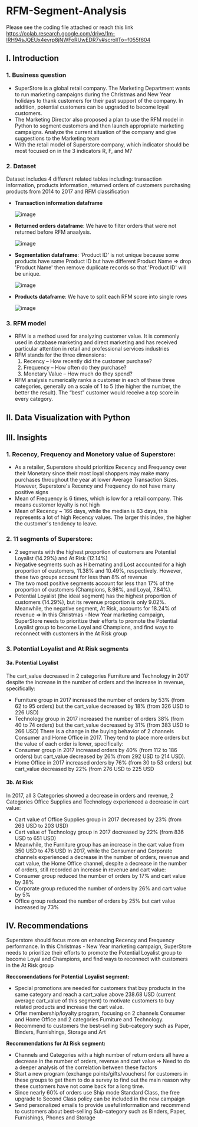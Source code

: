 # RFM-Segment-Analysis

Please see the coding file attached or reach this link 
https://colab.research.google.com/drive/1m-IRH94sJQEUx4evrp8jNWFoRUwEDR7v#scrollTo=f055f604


## I. Introduction
### 1. Business question
- SuperStore is a global retail company. The Marketing Department wants to run marketing campaigns during the Christmas and New Year holidays to thank customers for their past support of the company. In addition, potential customers can be upgraded to become loyal customers.
- The Marketing Director also proposed a plan to use the RFM model in Python to segment customers and then launch appropriate marketing campaigns. Analyze the current situation of the company and give suggestions to the Marketing team
- With the retail model of Superstore company, which indicator should be most focused on in the 3 indicators R, F, and M?
### 2. Dataset
Dataset includes 4 different related tables including: transaction information, products information, returned orders of customers purchasing products from 2014 to 2017 and RFM classification
- **Transaction information dataframe**

    ![image](https://github.com/thuhuongphan11/thuhuongphan11/assets/141643891/a0f64d63-de32-4b09-ad84-bfc81b167fe5)

- **Returned orders dataframe**: We have to filter orders that were not returned before RFM anaalysis.

    ![image](https://github.com/thuhuongphan11/thuhuongphan11/assets/141643891/18228495-7036-4b51-aa6c-bfc12d488658)

- **Segmentation dataframe**: 'Product ID' is not unique because some products have same Product ID but have different Product Name => drop 'Product Name' then remove duplicate records so that 'Product ID' will be unique.

    ![image](https://github.com/thuhuongphan11/thuhuongphan11/assets/141643891/61e92f32-9a77-43f3-a8c4-7afdcf803423)

- **Products dataframe**: We have to split each RFM score into single rows

    ![image](https://github.com/thuhuongphan11/thuhuongphan11/assets/141643891/e2293591-5b03-43d1-9674-b0cab8bc3a76)

### 3. RFM model
- RFM is a method used for analyzing customer value. It is commonly used in database marketing and direct marketing and has received particular attention in retail and professional services industries
- RFM stands for the three dimensions:
    1. Recency – How recently did the customer purchase?
    2. Frequency – How often do they purchase?
    3. Monetary Value – How much do they spend?
- RFM analysis numerically ranks a customer in each of these three categories, generally on a scale of 1 to 5 (the higher the number, the better the result). The “best” customer would receive a top score in every category.

## II. Data Visualization with Python


## III. Insights
### 1. Recency, Frequency and Monetory value of Superstore:
- As a retailer, Superstore should prioritize Recency and Frequency over their Monetary since their most loyal shoppers may make many purchases throughout the year at lower Average Transaction Sizes. However, Superstore's Recency and Frequency do not have many positive signs
- Mean of Frequency is 6 times, which is low for a retail company. This means customer loyalty is not high
- Mean of Recency ~ 166 days, while the median is 83 days, this represents a lot of high Recency values. The larger this index, the higher the customer's tendency to leave.
### 2. 11 segments of Superstore:
- 2 segments with the highest proportion of customers are Potential Loyalist (14.29%) and At Risk (12.14%)
- Negative segments such as Hibernating and Lost accounted for a high proportion of customers, 11.38% and 10.49%, respectively. However, these two groups account for less than 8% of revenue
- The two most positive segments account for less than 17% of the proportion of customers (Champions, 8.98%, and Loyal, 7.84%).
- Potential Loyalist (the ideal segment) has the highest proportion of customers (14.29%), but its revenue proportion is only 9.02%. Meanwhile, the negative segment, At Risk, accounts for 18.24% of revenue
=> In this Christmas - New Year marketing campaign, SuperStore needs to prioritize their efforts to promote the Potential Loyalist group to become Loyal and Champions, and find ways to reconnect with customers in the At Risk group
### 3. Potential Loyalist and At Risk segments
#### 3a. Potential Loyalist
The cart_value decreased in 2 categories Furniture and Technology in 2017 despite the increase in the number of orders and the increase in revenue, specifically:
- Furniture group in 2017 increased the number of orders by 53% (from 62 to 95 orders) but the cart_value decreased by 18% (from 326 USD to 226 USD)
- Technology group in 2017 increased the number of orders 38% (from 40 to 74 orders) but the cart_value decreased by 31% (from 383 USD to 266 USD)
There is a change in the buying behavior of 2 channels Consumer and Home Office in 2017. They tend to place more orders but the value of each order is lower, specifically:
- Consumer group in 2017 increased orders by 40% (from 112 to 186 orders) but cart_value decreased by 26% (from 292 USD to 214 USD).
- Home Office in 2017 increased orders by 76% (from 30 to 53 orders) but cart_value decreased by 22% (from 276 USD to 225 USD
#### 3b. At Risk
In 2017, all 3 Categories showed a decrease in orders and revenue, 2 Categories Office Supplies and Technology experienced a decrease in cart value:
- Cart value of Office Supplies group in 2017 decreased by 23% (from 263 USD to 203 USD)
- Cart value of Technology group in 2017 decreased by 22% (from 836 USD to 651 USD)
- Meanwhile, the Furniture group has an increase in the cart value from 350 USD to 476 USD
In 2017, while the Consumer and Corporate channels experienced a decrease in the number of orders, revenue and cart value, the Home Office channel, despite a decrease in the number of orders, still recorded an increase in revenue and cart value:
- Consumer group reduced the number of orders by 17% and cart value by 38%
- Corporate group reduced the number of orders by 26% and cart value by 5%
- Office group  reduced the number of orders by 25% but cart value increased by 73%

## IV. Recommendations
Superstore should focus more on enhancing Recency and Frequency performance.
In this Christmas - New Year marketing campaign, SuperStore needs to prioritize their efforts to promote the Potential Loyalist group to become Loyal and Champions, and find ways to reconnect with customers in the At Risk group

**Reccomendations for Potential Loyalist segment:**

- Special promotions are needed for customers that buy products in the same category and reach a cart_value above 238.68 USD (current average cart_value of this segment) to motivate customers to buy related products and increase the cart value.
- Offer membership/loyalty program, focusing on 2 channels Consumer and Home Office and 2 categories Furniture and Technology.
- Recommend to customers the best-selling Sub-category such as Paper, Binders, Furnishings, Storage and Art

**Recommendations for At Risk segment:**

- Channels and Categories with a high number of return orders all have a decrease in the number of orders, revenue and cart value => Need to do a deeper analysis of the correlation between these factors
- Start a new program (exchange points/gifts/vouchers) for customers in these groups to get them to do a survey to find out the main reason why these customers have not come back for a long time.
- Since nearly 60% of orders use Ship mode Standard Class, the free upgrade to Second Class policy can be included in the new campaign
- Send personalized emails to provide useful information and recommend to customers about best-selling Sub-category such as Binders, Paper, Furnishings, Phones and Storage
